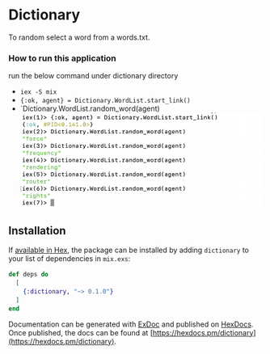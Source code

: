 # Dictionary
To random select a word from a words.txt.

### How to run this application
run the below command under dictionary directory
- `iex -S mix`
- `{:ok, agent} = Dictionary.WordList.start_link()`
- `Dictionary.WordList.random_word(agent)
![image](https://github.com/ckyyyy/hangman/blob/master/image/dictionary_random_word.png)

## Installation

If [available in Hex](https://hex.pm/docs/publish), the package can be installed
by adding `dictionary` to your list of dependencies in `mix.exs`:

```elixir
def deps do
  [
    {:dictionary, "~> 0.1.0"}
  ]
end
```

Documentation can be generated with [ExDoc](https://github.com/elixir-lang/ex_doc)
and published on [HexDocs](https://hexdocs.pm). Once published, the docs can
be found at [https://hexdocs.pm/dictionary](https://hexdocs.pm/dictionary).
